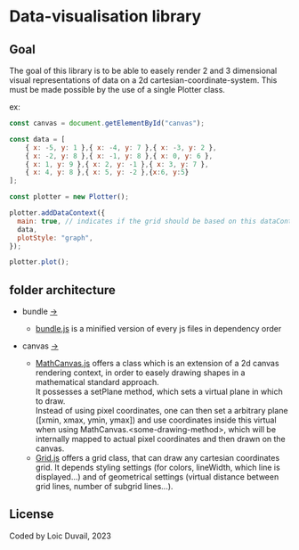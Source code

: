 # Data-visualisation library

## Goal

The goal of this library is to be able to easely render 2 and 3 dimensional visual representations of data on a 2d cartesian-coordinate-system.
This must be made possible by the use of a single Plotter class.

ex:

```javascript
const canvas = document.getElementById("canvas");

const data = [
    { x: -5, y: 1 },{ x: -4, y: 7 },{ x: -3, y: 2 },
    { x: -2, y: 8 },{ x: -1, y: 8 },{ x: 0, y: 6 },
    { x: 1, y: 9 },{ x: 2, y: -1 },{ x: 3, y: 7 },
    { x: 4, y: 8 },{ x: 5, y: -2 },{x:6, y:5}
];

const plotter = new Plotter();

plotter.addDataContext({
  main: true, // indicates if the grid should be based on this dataContext
  data,
  plotStyle: "graph",
});

plotter.plot();
```

## folder architecture

- bundle [->](src/bundle/)

  - [bundle.js](src/bundle/bundle.js) is a minified version of every js files in dependency order

- canvas [->](src/canvas)

  - [MathCanvas.js](src/canvas/MathCanvas.js) offers a class which is an extension of a 2d canvas rendering context, in order to easely drawing shapes in a mathematical standard approach.  
    It possesses a setPlane method, which sets a virtual plane in which to draw.  
     Instead of using pixel coordinates, one can then set a arbitrary plane (\[xmin, xmax, ymin, ymax\]) and use coordinates inside this virtual when using MathCanvas.&lt;some-drawing-method&gt;, which will be internally mapped to actual pixel coordinates and then drawn on the canvas.
  - [Grid.js](src/canvas/Grid.js) offers a grid class, that can draw any cartesian coordinates grid. It depends styling settings (for colors, lineWidth, which line is displayed...) and of geometrical settings (virtual distance between grid lines, number of subgrid lines...).

## License

Coded by Loic Duvail, 2023
